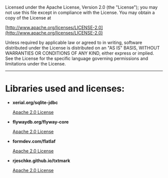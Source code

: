 Licensed under the Apache License, Version 2.0 (the "License");
you may not use this file except in compliance with the License.
You may obtain a copy of the License at

[http://www.apache.org/licenses/LICENSE-2.0](http://www.apache.org/licenses/LICENSE-2.0)

Unless required by applicable law or agreed to in writing, software
distributed under the License is distributed on an "AS IS" BASIS,
WITHOUT WARRANTIES OR CONDITIONS OF ANY KIND, either express or implied.
See the License for the specific language governing permissions and
limitations under the License.

---

# Libraries used and licenses:

- **xerial.org/sqlite-jdbc**

  [Apache 2.0 License](https://github.com/xerial/sqlite-jdbc/blob/master/LICENSE)

- **flywaydb.org/flyway-core**

  [Apache 2.0 License](https://github.com/flyway/flyway/blob/main/LICENSE.md)

- **formdev.com/flatlaf**

  [Apache 2.0 License](https://github.com/JFormDesigner/FlatLaf/blob/main/LICENSE)

- **rjeschke.github.io/txtmark**

  [Apache 2.0 License](https://github.com/rjeschke/txtmark/blob/master/LICENSE.txt)
